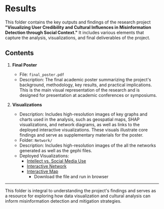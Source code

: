 # Results

This folder contains the key outputs and findings of the research project **"Visualizing User Credibility and Cultural Influences in Misinformation Detection through Social Context."** It includes various elements that capture the analysis, visualizations, and final deliverables of the project.

## Contents

1. **Final Poster**  
   - File: `final_poster.pdf`  
   - Description: The final academic poster summarizing the project's background, methodology, key results, and practical implications. This is the main visual representation of the research and is designed for presentation at academic conferences or symposiums.  

2. **Visualizations**  
   - Description: Includes high-resolution images of key graphs and charts used in the analysis, such as geospatial maps, SHAP visualizations, and network diagrams, as well as links to the deployed interactive visualizations. These visuals illustrate core findings and serve as supplementary materials for the poster.  
   - Folder: `Network/`  
   - Description: Includes high-resolution images of the all the networks generated as well as the gephi files. 
   - Deployed Visualizations:
      - [Intellect vs. Social Media Use](https://dash-dashboard-7nzc.onrender.com)
      - [Interactive Network](https://dash-dashboard-1.onrender.com)
      - [Interactive Map](/Code/map/map.html)
         - Download the file and run in browser


---

This folder is integral to understanding the project's findings and serves as a resource for exploring how data visualization and cultural analysis can inform misinformation detection and mitigation strategies.